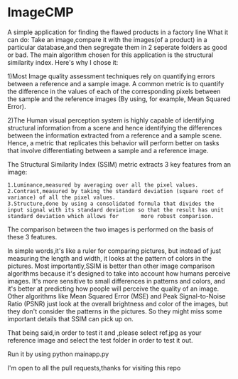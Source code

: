 # ImageCMP
A simple application for finding the flawed products in a factory line
What it can do: Take an image,compare it with the images(of a product) in a particular database,and then segregate them in 2 seperate folders as good or bad. 
The main algorithm chosen for this application is the structural similarity index. Here's why I chose it:
 
1)Most Image quality assessment techniques rely on quantifying errors between a reference and a sample image. A common metric is to quantify the difference in the values of each of the corresponding pixels between the sample and the reference images (By using, for example, Mean Squared Error).

2)The Human visual perception system is highly capable of identifying structural information from a scene and hence identifying the differences between the information extracted from a reference and a sample scene. Hence, a metric that replicates this behavior will perform better on tasks that involve differentiating between a sample and a reference image.

The Structural Similarity Index (SSIM) metric extracts 3 key features from an image:

    1.Luminance,measured by averaging over all the pixel values.
    2.Contrast,measured by taking the standard deviation (square root of variance) of all the pixel values.
    3.Structure,done by using a consolidated formula that divides the input signal with its standard deviation so that the result has unit standard deviation which allows for       more robust comparison.

The comparison between the two images is performed on the basis of these 3 features.

In simple words,it's like a ruler for comparing pictures, but instead of just measuring the length and width, it looks at the pattern of colors in the pictures.
Most importantly,SSIM is better than other image comparison algorithms because it's designed to take into account how humans perceive images. It's more sensitive to small differences in patterns and colors, and it's better at predicting how people will perceive the quality of an image. Other algorithms like Mean Squared Error (MSE) and Peak Signal-to-Noise Ratio (PSNR) just look at the overall brightness and color of the images, but they don't consider the patterns in the pictures. So they might miss some important details that SSIM can pick up on.

That being said,in order to test it and ,please select ref.jpg as your reference image and select the test folder in order to test it out.

Run it by using python mainapp.py

I'm open to all the pull requests,thanks for visiting this repo
